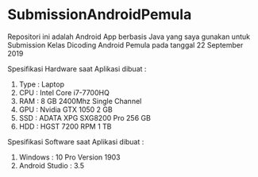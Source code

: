 # SubmissionAndroidPemula

Repositori ini adalah Android App berbasis Java yang saya gunakan untuk Submission Kelas Dicoding Android Pemula pada tanggal 22 September 2019

Spesifikasi Hardware saat Aplikasi dibuat :
1. Type  : Laptop
2. CPU   : Intel Core i7-7700HQ
3. RAM   : 8 GB 2400Mhz Single Channel
4. GPU   : Nvidia GTX 1050 2 GB
5. SSD   : ADATA XPG SXG8200 Pro 256 GB
6. HDD   : HGST 7200 RPM 1 TB

Spesifikasi Software saat Aplikasi dibuat :
1. Windows         : 10 Pro Version 1903
2. Android Studio  : 3.5
